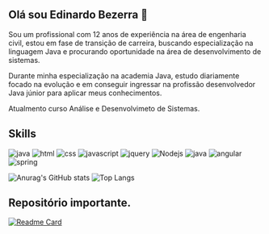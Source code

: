 
 ## Olá sou Edinardo Bezerra 👋

  Sou um profissional com 12 anos de experiência na área de engenharia civil, estou em fase de transição de carreira, buscando especialização na linguagem Java e procurando oportunidade na área de desenvolvimento de sistemas.

Durante minha especialização na academia Java, estudo diariamente focado na evolução e em conseguir ingressar na profissão desenvolvedor Java júnior para aplicar meus conhecimentos.

Atualmento curso Análise e Desenvolvimeto de Sistemas.


## Skills
![java](https://img.shields.io/badge/Java-ED8B00?style=for-the-badge&logo=openjdk&logoColor=white)
![html](https://img.shields.io/badge/HTML5-E34F26?style=for-the-badge&logo=html5&logoColor=white)
![css](https://img.shields.io/badge/CSS3-1572B6?style=for-the-badge&logo=css3&logoColor=white)
![javascript](https://img.shields.io/badge/JavaScript-323330?style=for-the-badge&logo=javascript&logoColor=F7DF1E)
![jquery](https://img.shields.io/badge/jQuery-0769AD?style=for-the-badge&logo=jquery&logoColor=white)
![Nodejs](https://img.shields.io/badge/Node.js-43853D?style=for-the-badge&logo=node.js&logoColor=white)
![java](https://img.shields.io/badge/Java-ED8B00?style=for-the-badge&logo=openjdk&logoColor=white)
![angular](https://img.shields.io/badge/Angular-DD0031?style=for-the-badge&logo=angular&logoColor=white)
![spring](https://img.shields.io/badge/Spring-6DB33F?style=for-the-badge&logo=spring&logoColor=white)


![Anurag's GitHub stats](https://github-readme-stats.vercel.app/api?username=edibezerra&show_icons=true&theme=gruvbox) ![Top Langs](https://github-readme-stats.vercel.app/api/top-langs/?username=edibezerra&show_icons=true&theme=gruvbox&layout=compact)

## Repositório importante. 
[![Readme Card](https://github-readme-stats.vercel.app/api/pin/?username=edibezerra&repo=moments&show_icons=true&theme=gruvbox)](https://github.com/anuraghazra/github-readme-stats)

